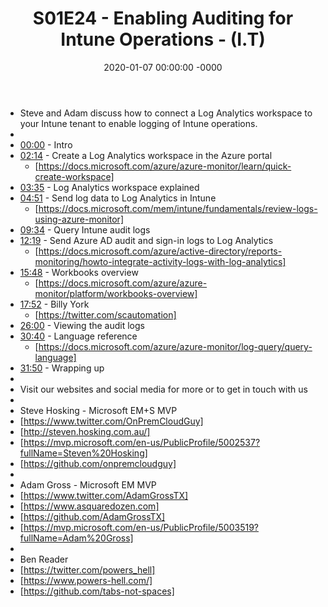﻿---
layout: post
title: "S01E24 - Enabling Auditing for Intune Operations - (I.T)"
date: 2020-01-07 00:00:00 -0000
categories:
---

 * Steve and Adam discuss how to connect a Log Analytics workspace to your Intune tenant to enable logging of Intune operations.
 * 
 * [00:00](https://www.youtube.com/watch?v=YFvuqu3UWhE&t=0s) - Intro
 * [02:14](https://www.youtube.com/watch?v=YFvuqu3UWhE&t=134s) - Create a Log Analytics workspace in the Azure portal
   -  [https://docs.microsoft.com/azure/azure-monitor/learn/quick-create-workspace]
 * [03:35](https://www.youtube.com/watch?v=YFvuqu3UWhE&t=215s) - Log Analytics workspace explained 
 * [04:51](https://www.youtube.com/watch?v=YFvuqu3UWhE&t=291s) - Send log data to Log Analytics in Intune
   - [https://docs.microsoft.com/mem/intune/fundamentals/review-logs-using-azure-monitor]
 * [09:34](https://www.youtube.com/watch?v=YFvuqu3UWhE&t=574s) - Query Intune audit logs
 * [12:19](https://www.youtube.com/watch?v=YFvuqu3UWhE&t=739s) - Send Azure AD audit and sign-in logs to Log Analytics
   - [https://docs.microsoft.com/azure/active-directory/reports-monitoring/howto-integrate-activity-logs-with-log-analytics]
 * [15:48](https://www.youtube.com/watch?v=YFvuqu3UWhE&t=948s) - Workbooks overview
   - [https://docs.microsoft.com/azure/azure-monitor/platform/workbooks-overview]
 * [17:52](https://www.youtube.com/watch?v=YFvuqu3UWhE&t=1072s) - Billy York
   - [https://twitter.com/scautomation]
 * [26:00](https://www.youtube.com/watch?v=YFvuqu3UWhE&t=1560s) - Viewing the audit logs
 * [30:40](https://www.youtube.com/watch?v=YFvuqu3UWhE&t=1840s) - Language reference
   -  [https://docs.microsoft.com/azure/azure-monitor/log-query/query-language]
 * [31:50](https://www.youtube.com/watch?v=YFvuqu3UWhE&t=1910s) - Wrapping up
 * 
 * Visit our websites and social media for more or to get in touch with us
 * 
 * Steve Hosking - Microsoft EM+S MVP
 * [https://www.twitter.com/OnPremCloudGuy]
 * [http://steven.hosking.com.au/]
 * [https://mvp.microsoft.com/en-us/PublicProfile/5002537?fullName=Steven%20Hosking]
 * [https://github.com/onpremcloudguy]
 * 
 * Adam Gross - Microsoft EM MVP
 * [https://www.twitter.com/AdamGrossTX]
 * [https://www.asquaredozen.com]
 * [https://github.com/AdamGrossTX]
 * [https://mvp.microsoft.com/en-us/PublicProfile/5003519?fullName=Adam%20Gross]
 * 
 * Ben Reader
 * [https://twitter.com/powers_hell]
 * [https://www.powers-hell.com/]
 * [https://github.com/tabs-not-spaces]

